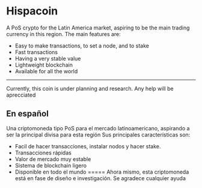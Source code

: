 # Hispacoin
A PoS crypto for the Latin America market, aspiring to be the main trading currency in this region.
The main features are:
- Easy to make transactions, to set a node, and to stake
- Fast transactions
- Having a very stable value
- Lightweight blockchain
- Available for all the world
-----------------
Currently, this coin is under planning and research. Any help will be aprecciated

En español
-----------------
Una criptomoneda tipo PoS para el mercado latinoamericano, aspirando a ser la principal divisa para esta región
Sus principales características son:
- Facil de hacer transacciones, instalar nodos y hacer stake.
- Transacciones rápidas
- Valor de mercado muy estable
- Sistema de blockchain ligero
- Disponible en todo el mundo
=====
Ahora mismo, esta criptomoneda está en fase de diseño e investigación. Se agradece cualquier ayuda
